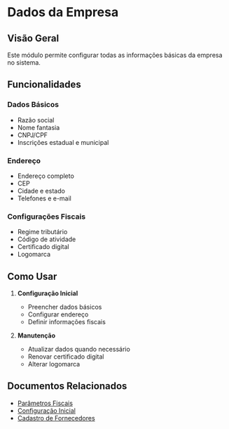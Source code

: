 # Dados da Empresa

## Visão Geral

Este módulo permite configurar todas as informações básicas da empresa no sistema.

## Funcionalidades

### Dados Básicos
- Razão social
- Nome fantasia
- CNPJ/CPF
- Inscrições estadual e municipal

### Endereço
- Endereço completo
- CEP
- Cidade e estado
- Telefones e e-mail

### Configurações Fiscais
- Regime tributário
- Código de atividade
- Certificado digital
- Logomarca

## Como Usar

1. **Configuração Inicial**
   - Preencher dados básicos
   - Configurar endereço
   - Definir informações fiscais

2. **Manutenção**
   - Atualizar dados quando necessário
   - Renovar certificado digital
   - Alterar logomarca

## Documentos Relacionados

- [Parâmetros Fiscais](parametros-fiscais.md)
- [Configuração Inicial](../../guias/configuracao-inicial.md)
- [Cadastro de Fornecedores](../cadastros/cadastro-de-fornecedores.md)
